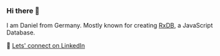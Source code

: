 ### Hi there 👋

I am Daniel from Germany. Mostly known for creating [RxDB](https://rxdb.info/), a JavaScript Database.

💬 [Lets' connect on LinkedIn](https://www.linkedin.com/in/danielmeyerdev/)
